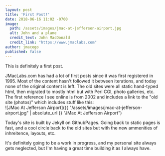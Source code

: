 ```yaml
---
layout: post
title: 'First Post!'
date: 2018-06-16 11:02 -0700
image:
  path: /assets/images/jmac-at-jefferson-airport.jpg
  alt: John and a plane
  credit_text: John MacDonald
  credit_link: "https://www.jmaclabs.com"
author: jmacego
published: false
---
```

This is definitely a first post.

JMacLabs.com has had a lot of first posts since it was first registered in 1995. Most of the content hasn't followed it between iterations, and today none of the original content is left. The old sites were all static hand-typed html, then migrated to mostly html but with Perl CGI, photo galleries, etc. The first reference I see online is from 2002 and includes a link to the "old site (photos)" which includes stuff like this:  
![JMac At Jefferson Airport]({{ "/assets/images/jmac-at-jefferson-airport.jpg" | absolute_url }} "JMac At Jefferson Airport")

<!--more-->

Today's site is built by Jekyll on GithubPages. Going back to static pages is fast, and a cool circle back to the old sites but with the new ammenities of inhreitence, layouts, etc.

It's definitely going to be a work in progress, and my personal site always gets neglected, but I'm having a great time building it as I always have.